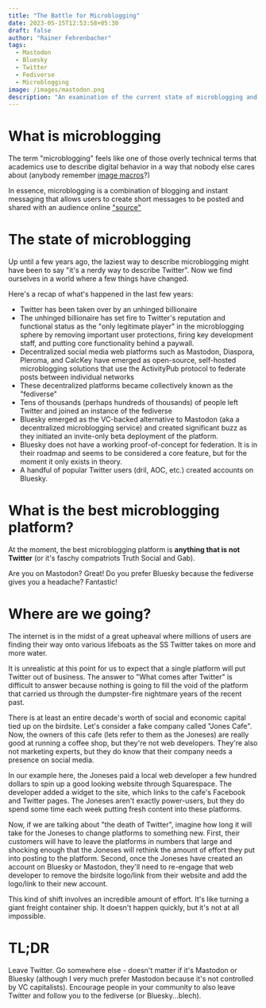 ```yaml
---
title: "The Battle for Microblogging"
date: 2023-05-15T12:53:58+05:30
draft: false
author: "Rainer Fehrenbacher"
tags:
  - Mastodon
  - Bluesky
  - Twitter
  - Fediverse
  - Microblogging
image: /images/mastodon.png
description: "An examination of the current state of microblogging and the options that exist for people outside of Twitter, such as Bluesky, Mastodon, and other parts of the fediverse"
---
```

# What is microblogging

The term "microblogging" feels like one of those overly technical terms that academics use to describe digital behavior in a way that nobody else cares about (anybody remember [image macros](https://www.reddit.com/r/explainlikeimfive/comments/186iad/eli5_the_difference_between_a_meme_and_a_macro/)?)

In essence, microblogging is a combination of blogging and instant messaging that allows users to create short messages to be posted and shared with an audience online ["source"](https://www.lifewire.com/what-is-microblogging-3486200)

# The state of microblogging

Up until a few years ago, the laziest way to describe microblogging might have been to say "it's a nerdy way to describe Twitter". Now we find ourselves in a world where a few things have changed.

Here's a recap of what's happened in the last few years: 
- Twitter has been taken over by an unhinged billionaire
- The unhinged billionaire has set fire to Twitter's reputation and functional status as the "only legitimate player" in the microblogging sphere by removing important user protections, firing key development staff, and putting core functionality behind a paywall.
- Decentralized social media web platforms such as Mastodon, Diaspora, Pleroma, and CalcKey have emerged as open-source, self-hosted microblogging solutions that use the ActivityPub protocol to federate posts between individual networks
- These decentralized platforms became collectively known as the "fediverse"
- Tens of thousands (perhaps hundreds of thousands) of people left Twitter and joined an instance of the fediverse 
- Bluesky emerged as the VC-backed alternative to Mastodon (aka a decentralized microblogging service) and created significant buzz as they initiated an invite-only beta deployment of the platform.
- Bluesky does not have a working proof-of-concept for federation. It is in their roadmap and seems to be considered a core feature, but for the moment it only exists in theory.
- A handful of popular Twitter users (dril, AOC, etc.) created accounts on Bluesky.

# What is the best microblogging platform?

At the moment, the best microblogging platform is **anything that is not Twitter** (or it's faschy compatriots Truth Social and Gab). 

Are you on Mastodon? Great! Do you prefer Bluesky because the fediverse gives you a headache? Fantastic!

# Where are we going?

The internet is in the midst of a great upheaval where millions of users are finding their way onto various lifeboats as the SS Twitter takes on more and more water.

It is unrealistic at this point for us to expect that a single platform will put Twitter out of business. The answer to "What comes after Twitter" is difficult to answer because nothing is going to fill the void of the platform that carried us through the dumpster-fire nightmare years of the recent past.

There is at least an entire decade's worth of social and economic capital tied up on the birdsite. Let's consider a fake company called "Jones Cafe". Now, the owners of this cafe (lets refer to them as the Joneses) are really good at running a coffee shop, but they're not web developers. They're also not marketing experts, but they do know that their company needs a presence on social media.

In our example here, the Joneses paid a local web developer a few hundred dollars to spin up a good looking website through Squarespace. The developer added a widget to the site, which links to the cafe's Facebook and Twitter pages. The Joneses aren't exactly power-users, but they do spend some time each week putting fresh content into these platforms.

Now, if we are talking about "the death of Twitter", imagine how long it will take for the Joneses to change platforms to something new. First, their customers will have to leave the platforms in numbers that large and shocking enough that the Joneses will rethink the amount of effort they put into posting to the platform. Second, once the Joneses have created an account on Bluesky or Mastodon, they'll need to re-engage that web developer to remove the birdsite logo/link from their website and add the logo/link to their new account.

This kind of shift involves an incredible amount of effort. It's like turning a giant freight container ship. It doesn't happen quickly, but it's not at all impossible.

# TL;DR

Leave Twitter. Go somewhere else - doesn't matter if it's Mastodon or Bluesky (although I very much prefer Mastodon because it's not controlled by VC capitalists). Encourage people in your community to also leave Twitter and follow you to the fediverse (or Bluesky...blech).